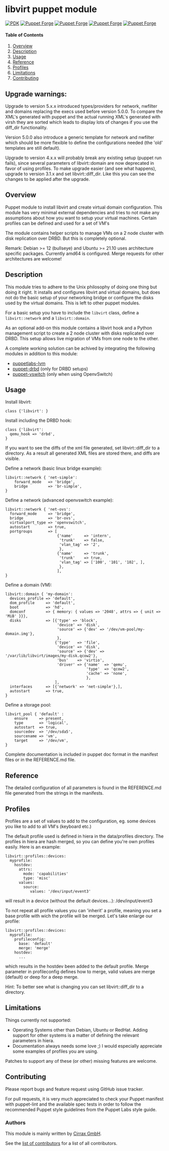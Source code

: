 # libvirt puppet module

[![PDK](https://github.com/cirrax/puppet-libvirt/actions/workflows/pdk.yml/badge.svg)](https://github.com/cirrax/puppet-libvirt/actions/workflows/pdk.yml)
[![Puppet Forge](https://img.shields.io/puppetforge/v/cirrax/libvirt.svg?style=flat-square)](https://forge.puppetlabs.com/cirrax/libvirt)
[![Puppet Forge](https://img.shields.io/puppetforge/dt/cirrax/libvirt.svg?style=flat-square)](https://forge.puppet.com/cirrax/libvirt)
[![Puppet Forge](https://img.shields.io/puppetforge/e/cirrax/libvirt.svg?style=flat-square)](https://forge.puppet.com/cirrax/libvirt)
[![Puppet Forge](https://img.shields.io/puppetforge/f/cirrax/libvirt.svg?style=flat-square)](https://forge.puppet.com/cirrax/libvirt)

#### Table of Contents

1. [Overview](#overview)
2. [Description](#description)
3. [Usage](#usage)
3. [Reference](#reference)
3. [Profiles](#profiles)
4. [Limitations](#limitations)
5. [Contributing](#contributing)

## Upgrade warnings:
Upgrade to version 5.x.x introduced types/providers for network, nwfilter and domains 
replacing the execs used before version 5.0.0. To compare the XML's generated with puppet and
the actual running XML's generated with virsh they are sorted which leads to display lots of 
changes if you use the diff_dir functionality.

Version 5.0.0 also introduce a generic template for network and nwfilter which should be more flexible
to define the configurations needed (the 'old' templates are still default).

Upgrade to version 4.x.x will probably break any existing setup (puppet run fails),
since several parameters of libvirt::domain are now deprecated in favor of using
profiles. To make upgrade easier (and see what happens), upgrade to version 3.1.x and
set libvirt::diff_dir. Like this you can see the changes to be applied after the upgrade.

## Overview

Puppet module to install libvirt and create virtual domain
configuration. This module has very minimal external dependencies and
tries to not make any assumptions about how you want to setup your
virtual machines.
Certain profiles can be defined and used for a set of VM's

The module contains helper scripts to manage VMs on a 2 node cluster
with disk replication over DRBD. But this is completely optional.

Remark: Debian >= 12 (bullseye) and Ubuntu >= 21.10 uses architecture
        specific packages. Currently amd64 is configured. Merge requests
        for other architectures are welcome! 

## Description

This module tries to adhere to the Unix philosophy of doing one thing
but doing it right. It installs and configures libvirt and virtual
domains, but does not do the basic setup of your networking bridge or
configure the disks used by the virtual domains. This is left to other
puppet modules.

For a basic setup you have to include the `libvirt` class, define a
`libvirt::network` and a `libvirt::domain`.

As an optional add-on this module contains a libvirt hook and a
Python management script to create a 2 node cluster with disks
replicated over DRBD. This setup allows live migration of VMs from one
node to the other.

A complete working solution can be achived by integrating the following
modules in addition to this module:

* [puppetlabs-lvm](http://forge.puppetlabs.com/puppetlabs/lvm)
* [puppet-drbd](https://forge.puppet.com/puppet/drbd) (only
  for DRBD setups)
* [puppet-vswitch](https://forge.puppet.com/openstack/vswitch)
  (only when using OpenvSwitch)

## Usage

Install libvirt:

    class {'libvirt': }

Install including the DRBD hook:

    class {'libvirt':
      qemu_hook => 'drbd',
    }

If you want to see the diffs of the xml file generated, set libvirt::diff_dir to a 
directory. As a result all generated XML files are stored there, and diffs are
visible.

Define a network (basic linux bridge example):

    libvirt::network { 'net-simple':
        forward_mode   => 'bridge',
        bridge         => 'br-simple',
    }

Define a network (advanced openvswitch example):

    libvirt::network { 'net-ovs':
      forward_mode     => 'bridge',
      bridge           => 'br-ovs',
      virtualport_type => 'openvswitch',
      autostart        => true,
      portgroups       => [
                           {'name'     => 'intern',
                            'trunk'    => false,
                            'vlan_tag' => '2',
                            },
                           {'name'     => 'trunk',
                            'trunk'    => true,
                            'vlan_tag' => ['100', '101', '102', ],
                            },
                           ],
    }

Define a domain (VM):

    libvirt::domain { 'my-domain':
      devices_profile => 'default',
      dom_profile     => 'default',
      boot            => 'hd',
      domconf         => { memory: { values => '2048', attrs => { unit => 'MiB' }}},
      disks           => [{'type' => 'block',
                           'device' => 'disk',
                           'source' => {'dev' => '/dev/vm-pool/my-domain.img'},
                           },
                          {'type'   => 'file',
                           'device' => 'disk',
                           'source' => {'dev' => '/var/lib/libvirt/images/my-disk.qcow2'},
                           'bus'    => 'virtio',
                           'driver' => {'name'  => 'qemu',
                                        'type'  => 'qcow2',
                                        'cache' => 'none',
                                        },
                          ],
      interfaces      => [{'network' => 'net-simple'},],
      autostart       => true,
    }

Define a storage pool:

    libvirt_pool { 'default' :
		ensure     => present,
		type       => 'logical',
		autostart  => true,
		sourcedev  => '/dev/sda5',
		sourcename => 'vm',
		target     => '/dev/vm',
    }

Complete documentation is included in puppet doc format in the
manifest files or in the REFERENCE.md file.

## Reference
The detailed configuration of all parameters is found in the REFERENCE.md file generated from
the strings in the manifests.

## Profiles
Profiles are a set of values to add to the configuration, eg. some devices you like to add
to all VM's (keyboard etc.)

The default profile used is defined in hiera in the data/profiles directory.
The profiles in hiera are hash merged, so you can define you're own profiles easily.
Here is an example:

    libvirt::profiles::devices:
      myprofile:
        hostdev:
          attrs:
            mode: 'capabilities'
            type: 'misc'
          values:
            source:
               values: '/dev/input/event3'

will result in a device (without the default devices...):
    <hostdev mode='capabilities' type='misc'>
      <source>
        <char>/dev/input/event3</char>
      </source>
    </hostdev>

To not repeat all profile values you can 'inherit' a profile, meaning you set a base profile with wich the profile will be merged.
Let's take enlarge our profile:

    libvirt::profiles::devices:
      myprofile:
        profileconfig:
          base: 'default'
          merge: 'merge'
        hostdev:
          ...

which results in the hostdev been added to the default profile. Merge parameter in profileconfig defines how to merge,
valid values are merge (default) or deep for a deep merge.

Hint: To better see what is changing you can set libvirt::diff_dir to a directory.

## Limitations

Things currently not supported:
* Operating Systems other than Debian, Ubuntu or RedHat. Adding support for other
  systems is a matter of defining the relevant parameters in hiera.
* Documentation always needs some love ;) I would especially appreciate some examples of 
  profiles you are using.

Patches to support any of these (or other) missing features are welcome.

## Contributing

Please report bugs and feature request using GitHub issue tracker.

For pull requests, it is very much appreciated to check your Puppet manifest with puppet-lint
and the available spec tests  in order to follow the recommended Puppet style guidelines
from the Puppet Labs style guide.

### Authors

This module is mainly written by [Cirrax GmbH](https://cirrax.com).

See the [list of contributors](https://github.com/cirrax/puppet-libvirt/graphs/contributors)
for a list of all contributors.
